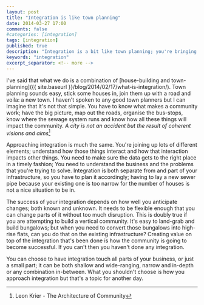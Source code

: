 ```yaml
---
layout: post
title: "Integration is like town planning"
date: 2014-03-27 17:00
comments: false
#categories: [integration]
tags: [integration]
published: true
description: "Integration is a bit like town planning; you're bringing a lot of different things together"
keywords: "integration"
excerpt_separator: <!-- more -->
---
```


I've said that what we do is a combination of [house-building and town-planning]({{ site.baseurl }}/blog/2014/02/17/what-is-integration/). Town planning sounds easy, stick some houses in, join them up with a road and voila: a new town. I haven't spoken to any good town planners but I can imagine that it's not that simple. You have to know what makes a community work; have the big picture, map out the roads, organise the bus-stops, know where the sewage system runs and know how all these things will impact the community. _A city is not an accident but the result of coherent visions and aims_[^1]

<!-- more -->

Approaching integration is much the same. You're joining up lots of different elements; understand how those things interact and how that interaction impacts other things. You need to make sure the data gets to the right place in a timely fashion; You need to understand the business and the problems that you're trying to solve. Integration is both separate from and part of your infrastructure, so you have to plan it accordingly; having to lay a new sewer pipe because your existing one is too narrow for the number of houses is not a nice situation to be in.

The success of your integration depends on how well you anticipate changes; both known and unknown. It needs to be flexible enough that you can change parts of it without too much disruption. This is doubly true if you are attempting to build a vertical community. It's easy to land-grab and build bungalows; but when you need to convert those bungalows into high-rise flats, can you do that on the existing infrastructure? Creating value on top of the integration that's been done is how the community is going to become successful. If you can't then you haven't done any integration.

You can choose to have integration touch all parts of your business, or just a small part; it can be both shallow and wide-ranging, narrow and in-depth or any combination in-between. What you shouldn't choose is how you approach integration but that's a topic for another day.

[^1]: Leon Krier - The Architecture of Community
